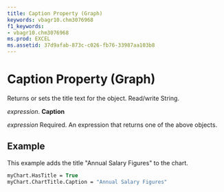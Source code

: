 ```yaml
---
title: Caption Property (Graph)
keywords: vbagr10.chm3076968
f1_keywords:
- vbagr10.chm3076968
ms.prod: EXCEL
ms.assetid: 37d9afab-873c-c026-fb76-33987aa103b8
---
```



# Caption Property (Graph)

Returns or sets the title text for the object. Read/write String.

 _expression_. **Caption**

 _expression_ Required. An expression that returns one of the above objects.


## Example

This example adds the title "Annual Salary Figures" to the chart.


```vb
myChart.HasTitle = True 
myChart.ChartTitle.Caption = "Annual Salary Figures" 

```


